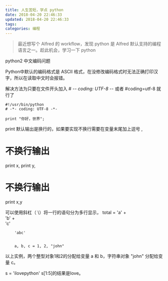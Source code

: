 ```yaml
---
title: 人生苦短，学点 python 
date: 2018-04-20 22:46:33
updated: 2018-04-20 22:46:33
tags:
categories: 编程
---
```


> 最近想写个 Alfred 的 workflow，发现 python 是 Alfred 默认支持的编程语言之一。趁此机会，学习一下 python

python2 中文编码问题

Python中默认的编码格式是 ASCII 格式，在没修改编码格式时无法正确打印汉字，所以在读取中文时会报错。

解决方法为只要在文件开头加入 # -*- coding: UTF-8 -*- 或者 #coding=utf-8 就行了

```
#!/usr/bin/python
# -*- coding: UTF-8 -*-
 
print "你好，世界";
```

print 默认输出是换行的，如果要实现不换行需要在变量末尾加上逗号 ,

# 不换行输出
print x,
print y,

# 不换行输出
print x,y

可以使用斜杠（ \）将一行的语句分为多行显示，
total = 'a' + \
        'b' + \
        'c'
        
        'abc'
        
        
        a, b, c = 1, 2, "john"
以上实例，两个整型对象1和2的分配给变量 a 和 b，字符串对象 "john" 分配给变量 c。


s = 'ilovepython'
s[1:5]的结果是love。




